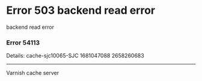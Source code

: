 
<?xml version="1.0" encoding="utf-8"?>
<!DOCTYPE html PUBLIC "-//W3C//DTD XHTML 1.0 Strict//EN"
 "http://www.w3.org/TR/xhtml1/DTD/xhtml1-strict.dtd">
<html>
  <head>
    <title>503 backend read error</title>
  </head>
  <body>
    <h1>Error 503 backend read error</h1>
    <p>backend read error</p>
    <h3>Error 54113</h3>
    <p>Details: cache-sjc10065-SJC 1681047088 2658260683</p>
    <hr>
    <p>Varnish cache server</p>
  </body>
</html>
